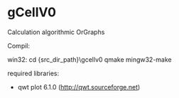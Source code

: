 gCellV0
=======

Calculation algorithmic OrGraphs

Compil:

win32:
cd {src_dir_path}\gcellv0
qmake
mingw32-make

required libraries:
- qwt plot 6.1.0 (http://qwt.sourceforge.net)